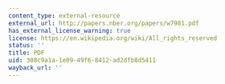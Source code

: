 ```yaml
---
content_type: external-resource
external_url: http://papers.nber.org/papers/w7981.pdf
has_external_license_warning: true
license: https://en.wikipedia.org/wiki/All_rights_reserved
status: ''
title: PDF
uid: 308c9a1a-1e09-49f6-8412-ad2dfb8d5411
wayback_url: ''
---
```

